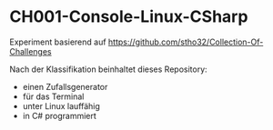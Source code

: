 # CH001-Console-Linux-CSharp
Experiment basierend auf https://github.com/stho32/Collection-Of-Challenges

Nach der Klassifikation beinhaltet dieses Repository:
- einen Zufallsgenerator
- für das Terminal
- unter Linux lauffähig
- in C# programmiert
